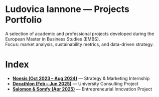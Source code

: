 # Ludovica Iannone — Projects Portfolio

A selection of academic and professional projects developed during the European Master in Business Studies (EMBS).  
Focus: market analysis, sustainability metrics, and data-driven strategy.

# Index

- **[Noesis (Oct 2023 – Aug 2024)](./noesis-2023-2024/Noesis%20project%20summary.pdf)** — Strategy & Marketing Internship  
- **[Decathlon (Feb – Jun 2025)](./Decathlon%20project%20summary.pdf)** — University Consulting Project  
- **[Salomon & Somfy (Apr 2025)](./Salomon%20somfy%20project%20summary.pdf)** — Entrepreneurial Innovation Project  
